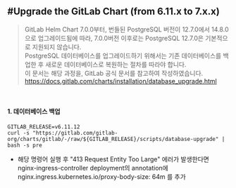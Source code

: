 #Upgrade the GitLab Chart (from 6.11.x to 7.x.x)
------------
> GitLab Helm Chart 7.0.0부터, 번들된 PostgreSQL 버전이 12.7.0에서 14.8.0으로 업그레이드됨에 따라,
> 7.0.0버전 이후로는 PostgreSQL 12.7.0은 기본적으로 지원되지 않습니다.<br/>
> PostgreSQL 데이터베이스를 업그레이드하기 위해서는 기존 데이터베이스를 백업한 후 새로운 데이터베이스로 복원하는 절차를 따라야 합니다.<br/>
> 이 문서는 해당 과정을, GitLab 공식 문서를 참고하여 작성하였습니다.<br/>
> https://docs.gitlab.com/charts/installation/database_upgrade.html
<br/>

#### 1. 데이터베이스 백업
```
GITLAB_RELEASE=v6.11.12
curl -s "https://gitlab.com/gitlab-org/charts/gitlab/-/raw/${GITLAB_RELEASE}/scripts/database-upgrade" | bash -s pre
```
- 해당 명령어 실행 후 "413 Request Entity Too Large" 에러가 발생한다면<br/>
nginx-ingress-controller deployment의 annotation에 nginx.ingress.kubernetes.io/proxy-body-size: 64m 를 추가
